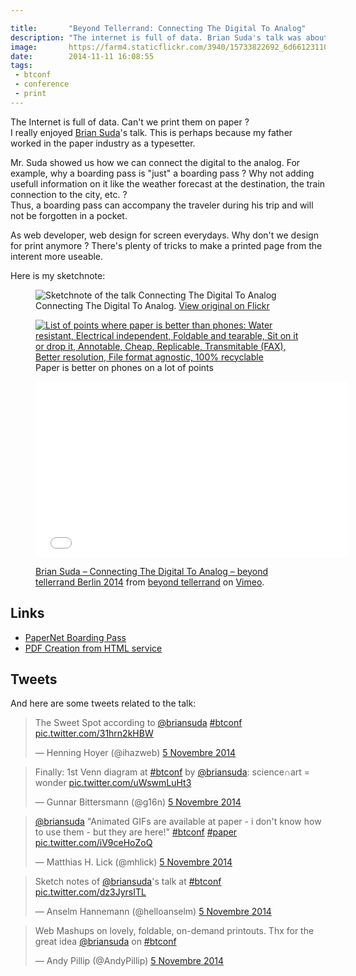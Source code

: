 ```yaml
---

title:       "Beyond Tellerrand: Connecting The Digital To Analog"
description: "The internet is full of data. Brian Suda's talk was about bringing them back to print."
image:       https://farm4.staticflickr.com/3940/15733822692_6d66123110_c.jpg
date:        2014-11-11 16:08:55
tags:
 - btconf
 - conference
 - print
---
```


The Internet is full of data. Can't we print them on paper ?  
I really enjoyed [Brian Suda](https://twitter.com/briansuda)'s talk. This is perhaps because my father worked in the paper industry as a typesetter.

Mr. Suda showed us how we can connect the digital to the analog. For example, why a boarding pass is "just" a boarding pass ? Why not adding usefull information on it like the weather forecast at the destination, the train connection to the city, etc. ?  
Thus, a boarding pass can accompany the traveler during his trip and will not be forgotten in a pocket.

As web developer, web design for screen everydays. Why don't we design for print anymore ? There's plenty of tricks to make a printed page from the interent more useable.

Here is my sketchnote:

<figure>
  <img src="https://farm4.staticflickr.com/3941/15767005332_47893cf2f3_c.jpg" alt="Sketchnote of the talk Connecting The Digital To Analog">
  <figcaption>
    Connecting The Digital To Analog. <a href="https://www.flickr.com/photos/alienlebarge/15767005332">View original on Flickr</a>
  </figcaption>
</figure>

<figure>
  <a href="https://www.flickr.com/photos/alienlebarge/15708752446" title="Why paper is better for somethings comparaison table by Cédric Aellen, on Flickr"><img src="https://farm8.staticflickr.com/7476/15708752446_4d7a1a1b03_c.jpg" alt="List of points where paper is better than phones: Water resistant, Electrical independent, Foldable and tearable, Sit on it or drop it, Annotable, Cheap, Replicable, Transmitable (FAX), Better resolution, File format agnostic, 100% recyclable"></a>
  <figcaption>Paper is better on phones on a lot of points</figcaption>
</figure>

<figure>
  <iframe src="//player.vimeo.com/video/113586350?color=9c191e" width="500" height="281" frameborder="0" webkitallowfullscreen mozallowfullscreen allowfullscreen></iframe>
  <figcaption><p><a href="http://vimeo.com/113586350">Brian Suda – Connecting The Digital To Analog – beyond tellerrand Berlin 2014</a> from <a href="http://vimeo.com/beyondtellerrand">beyond tellerrand</a> on <a href="https://vimeo.com">Vimeo</a>.</p></figcaption>
</figure>

## Links

- [PaperNet Boarding Pass](http://optional.is/required/2010/05/25/papernet-boarding-pass/)
- [PDF Creation from HTML service](http://optional.is/required/2014/06/12/pdf-creation-from-html-service/)

## Tweets

And here are some tweets related to the talk:

<blockquote class="twitter-tweet" lang="fr"><p>The Sweet Spot according to <a href="https://twitter.com/briansuda">@briansuda</a> <a href="https://twitter.com/hashtag/btconf?src=hash">#btconf</a> <a href="http://t.co/31hrn2kHBW">pic.twitter.com/31hrn2kHBW</a></p>&mdash; Henning Hoyer (@ihazweb) <a href="https://twitter.com/ihazweb/status/529999133135081472">5 Novembre 2014</a></blockquote> <script async src="//platform.twitter.com/widgets.js" charset="utf-8"></script>

<blockquote class="twitter-tweet" lang="fr"><p>Finally: 1st Venn diagram at <a href="https://twitter.com/hashtag/btconf?src=hash">#btconf</a> by <a href="https://twitter.com/briansuda">@briansuda</a>: science∩art = wonder <a href="http://t.co/uWswmLuHt3">pic.twitter.com/uWswmLuHt3</a></p>&mdash; Gunnar Bittersmann (@g16n) <a href="https://twitter.com/g16n/status/530000887373381632">5 Novembre 2014</a></blockquote> <script async src="//platform.twitter.com/widgets.js" charset="utf-8"></script>

<blockquote class="twitter-tweet" lang="fr"><p><a href="https://twitter.com/briansuda">@briansuda</a> &quot;Animated GIFs are available at paper - i don&#39;t know how to use them - but they are here!&quot; <a href="https://twitter.com/hashtag/btconf?src=hash">#btconf</a> <a href="https://twitter.com/hashtag/paper?src=hash">#paper</a> <a href="http://t.co/iV9ceHoZoQ">pic.twitter.com/iV9ceHoZoQ</a></p>&mdash; Matthias H. Lick (@mhlick) <a href="https://twitter.com/mhlick/status/530004577731764224">5 Novembre 2014</a></blockquote> <script async src="//platform.twitter.com/widgets.js" charset="utf-8"></script>

<blockquote class="twitter-tweet" lang="fr"><p>Sketch notes of <a href="https://twitter.com/briansuda">@briansuda</a>&#39;s talk at <a href="https://twitter.com/hashtag/btconf?src=hash">#btconf</a> <a href="http://t.co/dz3JyrsITL">pic.twitter.com/dz3JyrsITL</a></p>&mdash; Anselm Hannemann (@helloanselm) <a href="https://twitter.com/helloanselm/status/530015945943949313">5 Novembre 2014</a></blockquote> <script async src="//platform.twitter.com/widgets.js" charset="utf-8"></script>

<blockquote class="twitter-tweet" lang="fr"><p>Web Mashups on lovely, foldable, on-demand printouts. Thx for the great idea <a href="https://twitter.com/briansuda">@briansuda</a> on <a href="https://twitter.com/hashtag/btconf?src=hash">#btconf</a></p>&mdash; Andy Pillip (@AndyPillip) <a href="https://twitter.com/AndyPillip/status/530015951656607744">5 Novembre 2014</a></blockquote> <script async src="//platform.twitter.com/widgets.js" charset="utf-8"></script>
